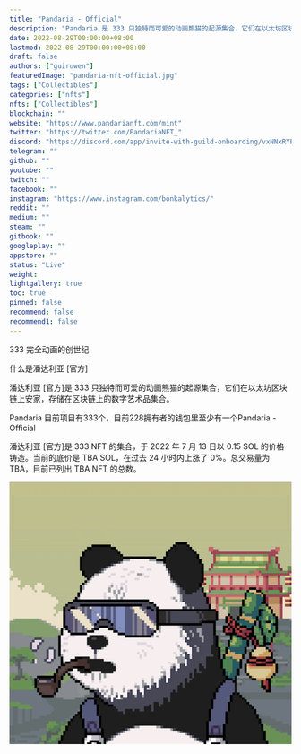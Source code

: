 ```yaml
---
title: "Pandaria - Official"
description: "Pandaria 是 333 只独特而可爱的动画熊猫的起源集合，它们在以太坊区块链上安家"
date: 2022-08-29T00:00:00+08:00
lastmod: 2022-08-29T00:00:00+08:00
draft: false
authors: ["guiruwen"]
featuredImage: "pandaria-nft-official.jpg"
tags: ["Collectibles"]
categories: ["nfts"]
nfts: ["Collectibles"]
blockchain: ""
website: "https://www.pandarianft.com/mint"
twitter: "https://twitter.com/PandariaNFT_"
discord: "https://discord.com/app/invite-with-guild-onboarding/vxNNxRYPuc"
telegram: ""
github: ""
youtube: ""
twitch: ""
facebook: ""
instagram: "https://www.instagram.com/bonkalytics/"
reddit: ""
medium: ""
steam: ""
gitbook: ""
googleplay: ""
appstore: ""
status: "Live"
weight: 
lightgallery: true
toc: true
pinned: false
recommend: false
recommend1: false
---
```



333 完全动画的创世纪

什么是潘达利亚 [官方]

潘达利亚 [官方]是 333 只独特而可爱的动画熊猫的起源集合，它们在以太坊区块链上安家，存储在区块链上的数字艺术品集合。

Pandaria 目前项目有333个，目前228拥有者的钱包里至少有一个Pandaria - Official

潘达利亚 [官方]是 333 NFT 的集合，于 2022 年 7 月 13 日以 0.15 SOL 的价格铸造。当前的底价是 TBA SOL，在过去 24 小时内上涨了 0%。总交易量为 TBA，目前已列出 TBA NFT 的总数。

![nft](01.png)